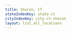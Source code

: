 ```yaml
---
title: Sharon, CT
stateIndexKey: state-ct
cityIndexKey: city-ct-sharon
layout: list_all_locations
---
```

